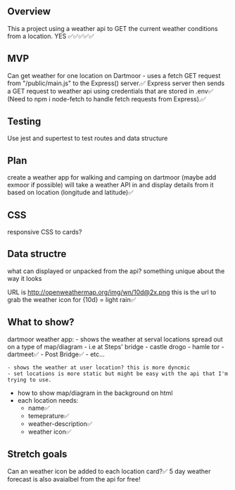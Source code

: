 ## Overview
This a project using a weather api to GET the current weather conditions from a location.
YES ✅✅✅✅✅

## MVP
Can get weather for one location on Dartmoor - uses a fetch GET request from "/public/main.js" to the Express() server.✅
Express server then sends a GET request to weather api using credentials that are stored in .env✅
(Need to npm i node-fetch to handle fetch requests from Express).✅

## Testing
Use jest and supertest to test routes and data structure
## Plan
create a weather app for walking and camping on dartmoor (maybe add exmoor if possible)
will take a weather API in and display details from it based on location (longitude and latitude)✅

## CSS
responsive CSS to cards?

## Data structre
what can displayed or unpacked from the api?
something unique about the way it looks

URL is http://openweathermap.org/img/wn/10d@2x.png this is the url to grab the weather icon for {10d} = light rain✅

## What to show?

  dartmoor weather app:
    - shows the weather at serval locations spread out on a type of map/diagram
      - i.e at Steps' bridge
      - castle drogo
      - hamle tor
      - dartmeet✅
      - Post Bridge✅
      - etc...

    - shows the weather at user location? this is more dyncmic
    - set locations is more static but might be easy with the api that I'm trying to use.

 - how to show map/diagram in the background on html
 - each location needs:
      - name✅
      - temeprature✅
      - weather-description✅
      - weather icon✅

## Stretch goals
Can an weather icon be added to each location card?✅
5 day weather forecast is also avaialbel from the api for free!